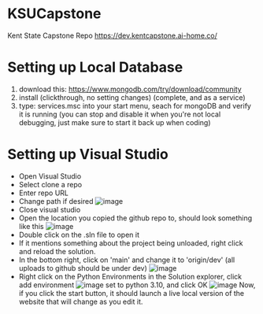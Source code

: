 # KSUCapstone

Kent State Capstone Repo
https://dev.kentcapstone.ai-home.co/

# Setting up Local Database
1. download this: https://www.mongodb.com/try/download/community
2. install (clickthrough, no setting changes) (complete, and as a service)
3. type: services.msc into your start menu, seach for mongoDB and verify it is running (you can stop and disable it when you're not local debugging, just make sure to start it back up when coding)

# Setting up Visual Studio
- Open Visual Studio
- Select clone a repo
- Enter repo URL
- Change path if desired
![image](https://user-images.githubusercontent.com/1088521/190232582-a427b950-1a56-4c8d-b050-ba4aa2a1c6b7.png)
- Close visual studio
- Open the location you copied the github repo to, should look something like this
![image](https://user-images.githubusercontent.com/1088521/190249704-c41c2cec-136b-41ed-8231-d341af981683.png)
- Double click on the .sln file to open it
- If it mentions something about the project being unloaded, right click and reload the solution.
- In the bottom right, click on 'main' and change it to 'origin/dev' (all uploads to github should be under dev)
![image](https://user-images.githubusercontent.com/1088521/190249557-cc4dd7fd-fd83-4f02-a08f-ccba1a36fe6a.png)
- Right click on the Python Environments in the Solution explorer, click add environment
![image](https://user-images.githubusercontent.com/1088521/190248653-670955aa-1ff8-4fdc-a701-ed72c26d38a1.png)
set to python 3.10, and click OK
![image](https://user-images.githubusercontent.com/1088521/190248950-8f626583-852f-49a4-9715-ed323228db95.png)
Now, if you click the start button, it should launch a live local version of the website that will change as you edit it. 

